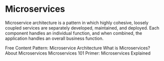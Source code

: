 # Microservices

Microservice architecture is a pattern in which highly cohesive, loosely coupled services are separately developed, maintained, and deployed. Each component handles an individual function, and when combined, the application handles an overall business function.

<ResourceGroupTitle>Free Content</ResourceGroupTitle>
<BadgeLink colorScheme='yellow' badgeText='Read' href='https://microservices.io/patterns/microservices.html'>Pattern: Microservice Architecture</BadgeLink>
<BadgeLink colorScheme='yellow' badgeText='Read' href='https://smartbear.com/solutions/microservices/'>What is Microservices?</BadgeLink>
<BadgeLink colorScheme='yellow' badgeText='Read' href='https://thenewstack.io/category/microservices/'>About Microservices</BadgeLink>
<BadgeLink colorScheme='yellow' badgeText='Read' href='https://thenewstack.io/microservices-101/'>Microservices 101</BadgeLink>
<BadgeLink colorScheme='yellow' badgeText='Read' href='https://thenewstack.io/primer-microservices-explained/'>Primer: Microservices Explained</BadgeLink>
